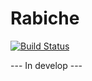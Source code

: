 # Rabiche

[![Build Status](https://travis-ci.org/IgekoSC/Rabiche.svg?branch=qtquick)](https://travis-ci.org/IgekoSC/Rabiche)

--- In develop ---
